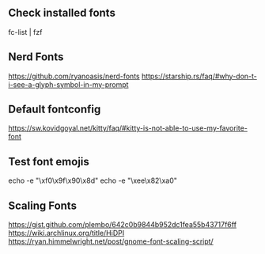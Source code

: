 ## Check installed fonts
fc-list | fzf

## Nerd Fonts
https://github.com/ryanoasis/nerd-fonts
https://starship.rs/faq/#why-don-t-i-see-a-glyph-symbol-in-my-prompt

## Default fontconfig
https://sw.kovidgoyal.net/kitty/faq/#kitty-is-not-able-to-use-my-favorite-font

## Test font emojis
echo -e "\xf0\x9f\x90\x8d"
echo -e "\xee\x82\xa0"

## Scaling Fonts
https://gist.github.com/plembo/642c0b9844b952dc1fea55b43717f6ff
https://wiki.archlinux.org/title/HiDPI
https://ryan.himmelwright.net/post/gnome-font-scaling-script/